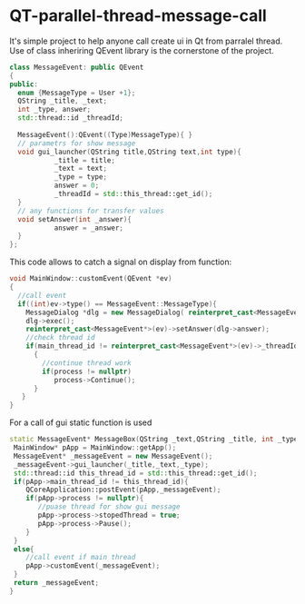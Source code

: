 # QT-parallel-thread-message-call
It's simple project to help anyone call create ui in Qt from parralel thread. 
Use of class inheriring QEvent library is the cornerstone of the project.
```C++
class MessageEvent: public QEvent
{
public: 
  enum {MessageType = User +1};
  QString _title, _text;
  int _type, answer;
  std::thread::id _threadId;
 
  MessageEvent():QEvent((Type)MessageType){ } 
  // parametrs for show message  
  void gui_launcher(QString title,QString text,int type){
           _title = title; 
           _text = text;
           _type = type;
           answer = 0;
           _threadId = std::this_thread::get_id();
  }
  // any functions for transfer values
  void setAnswer(int _answer){
           answer = _answer; 
  }
};
```
This code allows to catch a signal on display from function:
```C++
void MainWindow::customEvent(QEvent *ev)
{
  //call event
  if((int)ev->type() == MessageEvent::MessageType){ 
    MessageDialog *dlg = new MessageDialog( reinterpret_cast<MessageEvent*>(ev)->_title, reinterpret_cast<MessageEvent*>(ev)->_text, nullptr);
    dlg->exec();
    reinterpret_cast<MessageEvent*>(ev)->setAnswer(dlg->answer);
    //check thread id    
    if(main_thread_id != reinterpret_cast<MessageEvent*>(ev)->_threadId)
      { 
        //continue thread work 
        if(process != nullptr)
           process->Continue();
      } 
   }
}
```
For a call of gui static function is used
```C++
static MessageEvent* MessageBox(QString _text,QString _title, int _type){
 MainWindow* pApp = MainWindow::getApp();
 MessageEvent* _messageEvent = new MessageEvent();
 _messageEvent->gui_launcher(_title,_text,_type);
 std::thread::id this_thread_id = std::this_thread::get_id();
 if(pApp->main_thread_id != this_thread_id){
    QCoreApplication::postEvent(pApp,_messageEvent);
    if(pApp->process != nullptr){ 
       //puase thread for show gui message 
       pApp->process->stopedThread = true;
       pApp->process->Pause();
    }
 } 
 else{
    //call event if main thread
    pApp->customEvent(_messageEvent); 
 } 
 return _messageEvent;
}
```
